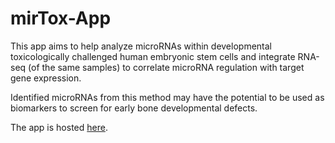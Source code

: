 # mirTox-App

This app aims to help analyze microRNAs within developmental toxicologically challenged human embryonic stem cells and integrate RNA-seq (of the same samples) to correlate microRNA regulation with target gene expression.

Identified microRNAs from this method may have the potential to be used as biomarkers to screen for early bone developmental defects.

The app is hosted [here](https://willdesi.shinyapps.io/mirTox-App/).